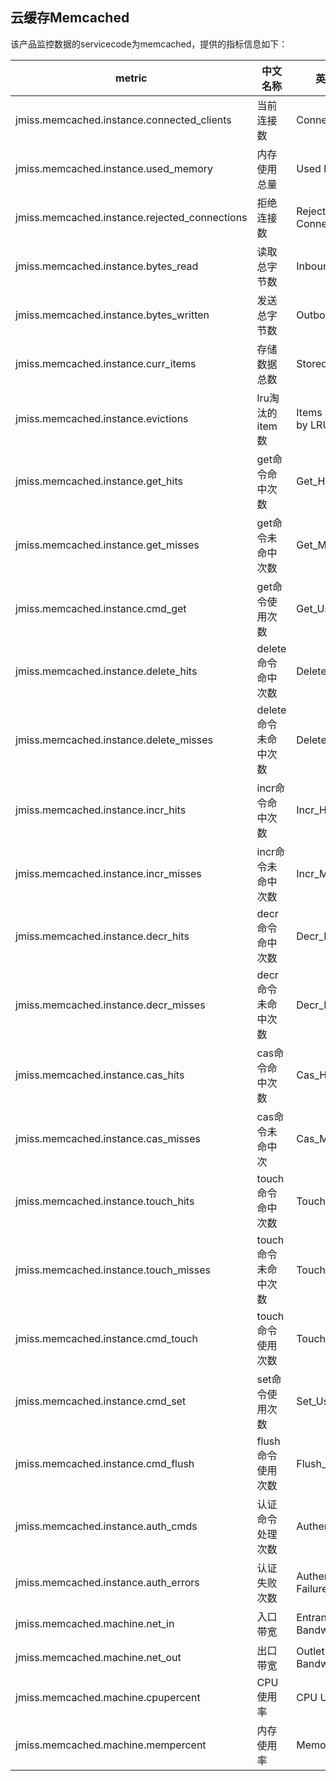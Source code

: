 ## 云缓存Memcached

该产品监控数据的servicecode为memcached，提供的指标信息如下：

metric | 中文名称  | 英文名称 |单位 | 说明
---|--- |--- |--- |--- 
jmiss.memcached.instance.connected_clients|当前连接数|Connections|个|
jmiss.memcached.instance.used_memory|内存使用总量|Used Memory|MB|
jmiss.memcached.instance.rejected_connections|拒绝连接数|Rejected Connections|次|
jmiss.memcached.instance.bytes_read|读取总字节数|Inbound_Bytes|Byetes|
jmiss.memcached.instance.bytes_written|发送总字节数|Outbound_Bytes|Byetes|
jmiss.memcached.instance.curr_items|存储数据总数|Stored Data|条|
jmiss.memcached.instance.evictions|lru淘汰的item数|Items Eliminated by LRU|个|
jmiss.memcached.instance.get_hits|get命令命中次数|Get_Hit|次|
jmiss.memcached.instance.get_misses|get命令未命中次数|Get_Miss|次|
jmiss.memcached.instance.cmd_get|get命令使用次数|Get_Used|次|
jmiss.memcached.instance.delete_hits|delete命令命中次数|Delete_Hit|次|
jmiss.memcached.instance.delete_misses|delete命令未命中次数|Delete_Miss|次|
jmiss.memcached.instance.incr_hits|incr命令命中次数|Incr_Hit|次|
jmiss.memcached.instance.incr_misses|incr命令未命中次数|Incr_Miss|次|
jmiss.memcached.instance.decr_hits|decr命令命中次数|Decr_Hit|次|
jmiss.memcached.instance.decr_misses|decr命令未命中次数|Decr_Miss|次|
jmiss.memcached.instance.cas_hits|cas命令命中次数|Cas_Hit|次|
jmiss.memcached.instance.cas_misses|cas命令未命中次|Cas_Miss|次|
jmiss.memcached.instance.touch_hits|touch命令命中次数|Touch_Hit|次|
jmiss.memcached.instance.touch_misses|touch命令未命中次数|Touch_Miss|次|
jmiss.memcached.instance.cmd_touch|touch命令使用次数|Touch_Used|次|
jmiss.memcached.instance.cmd_set|set命令使用次数|Set_Used|次|
jmiss.memcached.instance.cmd_flush|flush命令使用次数|Flush_Used|次|
jmiss.memcached.instance.auth_cmds|认证命令处理次数|Authentication|次|
jmiss.memcached.instance.auth_errors|认证失败次数|Authentication Failure|次|
jmiss.memcached.machine.net_in|入口带宽|Entrance Bandwidth|MBps|
jmiss.memcached.machine.net_out|出口带宽|Outlet Bandwidth|MBps|
jmiss.memcached.machine.cpupercent|CPU使用率|CPU Usage|%|
jmiss.memcached.machine.mempercent|内存使用率|Memory Usage|%|
